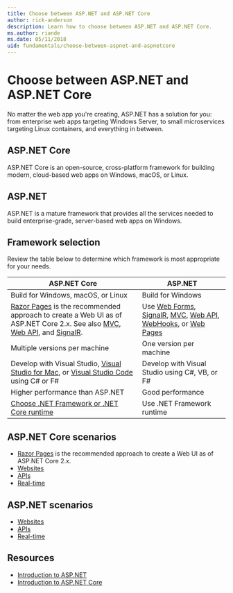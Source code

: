 ```yaml
---
title: Choose between ASP.NET and ASP.NET Core
author: rick-anderson
description: Learn how to choose between ASP.NET and ASP.NET Core.
ms.author: riande
ms.date: 05/11/2018
uid: fundamentals/choose-between-aspnet-and-aspnetcore
---
```

# Choose between ASP.NET and ASP.NET Core

No matter the web app you're creating, ASP.NET has a solution for you: from enterprise web apps targeting Windows Server, to small microservices targeting Linux containers, and everything in between.

## ASP.NET Core

ASP.NET Core is an open-source, cross-platform framework for building modern, cloud-based web apps on Windows, macOS, or Linux.

## ASP.NET

ASP.NET is a mature framework that provides all the services needed to build enterprise-grade, server-based web apps on Windows.

## Framework selection

Review the table below to determine which framework is most appropriate for your needs.

| ASP.NET Core | ASP.NET |
|---|---|
|Build for Windows, macOS, or Linux|Build for Windows|
|[Razor Pages](xref:razor-pages/index) is the recommended approach to create a Web UI as of ASP.NET Core 2.x. See also [MVC](xref:mvc/overview), [Web API](xref:tutorials/first-web-api), and [SignalR](xref:signalr/introduction).|Use [Web Forms](/aspnet/web-forms), [SignalR](/aspnet/signalr), [MVC](/aspnet/mvc), [Web API](/aspnet/web-api/), [WebHooks](/aspnet/webhooks/), or [Web Pages](/aspnet/web-pages)|
|Multiple versions per machine|One version per machine|
|Develop with Visual Studio, [Visual Studio for Mac](https://www.visualstudio.com/vs/visual-studio-mac/), or [Visual Studio Code](https://code.visualstudio.com/) using C# or F#|Develop with Visual Studio using C#, VB, or F#|
|Higher performance than ASP.NET|Good performance|
|[Choose .NET Framework or .NET Core runtime](/dotnet/articles/standard/choosing-core-framework-server)|Use .NET Framework runtime|

## ASP.NET Core scenarios

* [Razor Pages](xref:razor-pages/index) is the recommended approach to create a Web UI as of ASP.NET Core 2.x.
* [Websites](xref:tutorials/first-mvc-app/index)
* [APIs](xref:tutorials/first-web-api)
* [Real-time](xref:signalr/index)

## ASP.NET scenarios

* [Websites](/aspnet/mvc)
* [APIs](/aspnet/web-api)
* [Real-time](/aspnet/signalr)

## Resources

* [Introduction to ASP.NET](/aspnet/overview)
* [Introduction to ASP.NET Core](xref:index)
